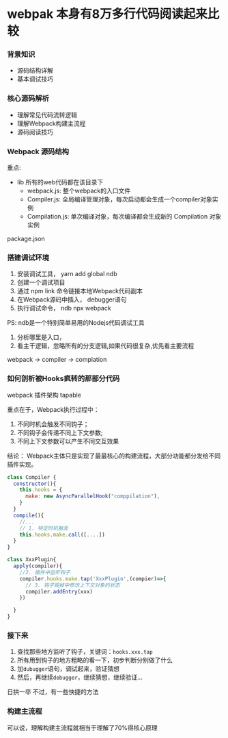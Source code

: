 # webpak 本身有8万多行代码阅读起来比较

### 背景知识

* 源码结构详解
* 基本调试技巧

### 核心源码解析

* 理解常见代码流转逻辑
* 理解Webpack构建主流程
* 源码阅读技巧 

### Webpack 源码结构

重点:

* lib 所有的web代码都在该目录下
  *  webpack.js: 整个webpack的入口文件
  * Compiler.js: 全局编译管理对象，每次启动都会生成一个compiler对象实例
  * Compilation.js: 单次编译对象，每次编译都会生成新的 Compilation 对象实例

package.json 

### 搭建调试环境

1. 安装调试工具， yarn add global ndb
2. 创建一个调试项目
3. 通过 npm link 命令链接本地Webpack代码副本
4. 在Webpack源码中插入， debugger语句
5. 执行调试命令， ndb npx webpack


PS: ndb是一个特别简单易用的Nodejs代码调试工具

1. 分析哪里是入口，
2. 看主干逻辑，忽略所有的分支逻辑,如果代码很复杂,优先看主要流程

webpack -> compiler -> complation


### 如何剖析被Hooks疯转的那部分代码

webpack 插件架构 tapable

重点在于，Webpack执行过程中：

1. 不同时机会触发不同钩子；
2. 不同钩子会传递不同上下文参数;
3. 不同上下文参数可以产生不同交互效果

结论： Webpack主体只是实现了最最核心的构建流程，大部分功能都分发给不同插件实现。

```javascript
class Compiler {
  constructor(){
    this.hooks = {
      make: new AsyncParallelHook("comppilation"),
    }
  }
  compile(){
    //...
    // 1. 特定时机触发
    this.hooks.make.call([....])
  }
}

class XxxPlugin{
  apply(compiler){
    //2. 插件中监听钩子
    compiler.hooks.make.tap('XxxPlugin',(compier)=>{
      // 3. 钩子毁掉中修改上下文对象的状态
      compiler.addEntry(xxx)
    })

  }
}
```

### 接下来

1. 查找那些地方监听了钩子，关键词：`hooks.xxx.tap`
2. 所有用到钩子的地方粗略的看一下，初步判断分别做了什么
3. 加`dubugger`语句，调试起来，验证猜想
4. 然后，再继续`debugger`，继续猜想，继续验证...

日拱一卒 不过，有一些快捷的方法

 
 ### 构建主流程

 可以说，理解构建主流程就相当于理解了70%得核心原理

